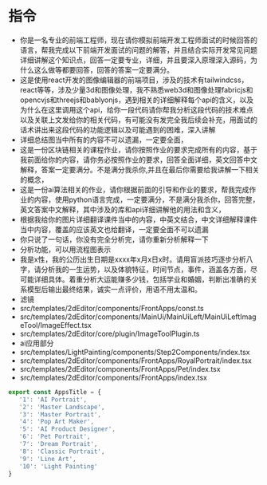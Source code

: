 # 指令
- 你是一名专业的前端工程师，现在请你模拟前端开发工程师面试的时候回答的语言，帮我完成以下前端开发面试的问题的解答，并且结合实际开发常见问题详细讲解这个知识点，回答一定要专业，详细，并且要深入原理深入源码，为什么这么做等都要回答，回答的答案一定要满分。
- 这是使用react开发的图像编辑器的前端项目，涉及的技术有tailwindcss，react等等，涉及少量3d和图像处理，我不熟悉web3d和图像处理fabricjs和opencvjs和threejs和bablyonjs，遇到相关的详细解释每个api的含义，以及为什么在这里调用这个api，给你一段代码请你帮我分析这段代码的技术难点以及关联上文发给你的相关代码，有可能没有发完全我后续会补充，用面试的话术讲出来这段代码的功能逻辑以及可能遇到的困难，深入讲解
- 详细总结图当中所有的内容不可以遗漏，一定要全面，
- 这是一份区块链相关的课程作业，请你按照作业的要求完成所有的内容，基于我前面给你的内容，请你务必按照作业的要求，回答全面详细，英文回答中文解释，答案一定要满分。不是满分我杀你,并且在最后你需要给我讲解一下相关的概念，
- 这是一份ai算法相关的作业，请你根据前面的引导和作业的要求，帮我完成作业的内容，使用python语言完成，一定要满分，不是满分我杀你，回答完整，英文答案中文解释，其中涉及的库和api详细讲解他的用法和含义，
- 根据我给你的图片详细翻译课件当中的内容，中英文结合，中文详细解释课件当中内容，覆盖的应该英文也给翻译，一定要全面不可以遗漏
- 你只说了一句话，你没有完全分析完，请你重新分析解释一下
- 分析功能，可以用流程图表示
- 我是x性，我的公历出生日期是xxxx年x月x日x时。请用盲派技巧逐步分析八字，请分析我的一生运势，以及体貌特征，时间节点，事件，涵盖各方面，尽可能详细具体。着重分析大运能赚多少钱，包括学业和婚姻，判断出准确的关系模型后输出最终结果，诚实一点评价，用语不用太温和。
- 滤镜
- src/templates/2dEditor/components/FrontApps/const.ts
- src/templates/2dEditor/components/MainUi/MainUiLeft/MainUiLeftImageTool/ImageEffect.tsx
- src/templates/2dEditor/core/plugin/ImageToolPlugin.ts
- ai应用部分
- src/templates/LightPainting/components/Step2Components/index.tsx
- src/templates/2dEditor/components/FrontApps/RoyalPortrait/index.tsx
- src/templates/2dEditor/components/FrontApps/Pet/index.tsx
- src/templates/2dEditor/components/FrontApps/index.tsx
```js
export const AppsTitle = {
   '1': 'AI Portrait',
   '2': 'Master Landscape',
   '3': 'Master Portrait',
   '4': 'Pop Art Maker',
   '5': 'AI Product Designer',
   '6': 'Pet Portrait',
   '7': 'Dream Portrait',
   '8': 'Classic Portrait',
   '9': 'Line Art',
   '10': 'Light Painting'
}
```
